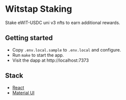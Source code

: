# Witstap Staking

Stake eWIT-USDC uni v3 nfts to earn additional rewards.

## Getting started

- Copy `.env.local.sample` to `.env.local` and configure.
- Run `make` to start the app.
- Visit the dapp at http://localhost:7373

## Stack

- [React](https://reactjs.org/)
- [Material UI](https://material-ui.com/)
